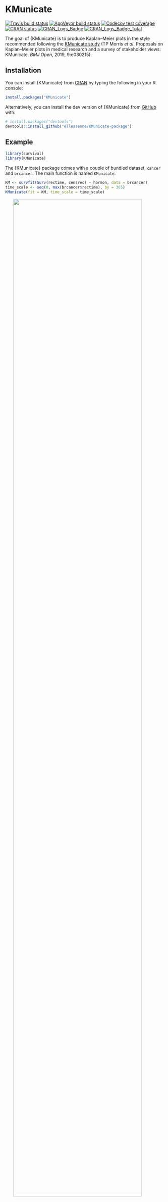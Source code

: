 
<!-- README.md is generated from README.Rmd. Please edit that file -->

# KMunicate

<!-- badges: start -->

[![Travis build
status](https://travis-ci.com/ellessenne/KMunicate-package.svg?branch=master)](https://travis-ci.com/ellessenne/KMunicate-package)
[![AppVeyor build
status](https://ci.appveyor.com/api/projects/status/github/ellessenne/KMunicate-package?branch=master&svg=true)](https://ci.appveyor.com/project/ellessenne/KMunicate-package)
[![Codecov test
coverage](https://codecov.io/gh/ellessenne/KMunicate-package/branch/master/graph/badge.svg)](https://codecov.io/gh/ellessenne/KMunicate-package?branch=master)
[![CRAN
status](https://www.r-pkg.org/badges/version/KMunicate)](https://CRAN.R-project.org/package=KMunicate)
[![CRAN\_Logs\_Badge](http://cranlogs.r-pkg.org/badges/KMunicate)](https://cran.r-project.org/package=KMunicate)
[![CRAN\_Logs\_Badge\_Total](http://cranlogs.r-pkg.org/badges/grand-total/KMunicate)](https://cran.r-project.org/package=KMunicate)
<!-- badges: end -->

The goal of {KMunicate} is to produce Kaplan–Meier plots in the style
recommended following the [KMunicate
study](http://dx.doi.org/10.1136/bmjopen-2019-030215) (TP Morris *et
al*. Proposals on Kaplan–Meier plots in medical research and a survey of
stakeholder views: KMunicate. *BMJ Open*, 2019, 9:e030215).

## Installation

You can install {KMunicate} from
[CRAN](https://CRAN.R-project.org/package=KMunicate) by typing the
following in your R console:

``` r
install.packages("KMunicate")
```

Alternatively, you can install the dev version of {KMunicate} from
[GitHub](https://github.com/ellessenne/KMunicate-package/) with:

``` r
# install.packages("devtools")
devtools::install_github("ellessenne/KMunicate-package")
```

## Example

``` r
library(survival)
library(KMunicate)
```

The {KMunicate} package comes with a couple of bundled dataset, `cancer`
and `brcancer`. The main function is named `KMunicate`:

``` r
KM <- survfit(Surv(rectime, censrec) ~ hormon, data = brcancer)
time_scale <- seq(0, max(brcancer$rectime), by = 365)
KMunicate(fit = KM, time_scale = time_scale)
```

<img src="man/figures/README-brcancer-1.png" width="90%" style="display: block; margin: auto;" />

``` r
KM <- survfit(Surv(studytime, died) ~ drug, data = cancer2)
time_scale <- seq(0, max(cancer2$studytime), by = 7)
KMunicate(fit = KM, time_scale = time_scale)
```

<img src="man/figures/README-cancer-1.png" width="90%" style="display: block; margin: auto;" />

You also might wonder, does this work with a single arm? Yes, yes it
does:

``` r
KM <- survfit(Surv(studytime, died) ~ 1, data = cancer2)
time_scale <- seq(0, max(cancer2$studytime), by = 7)
KMunicate(fit = KM, time_scale = time_scale)
```

<img src="man/figures/README-cancer-single-1.png" width="90%" style="display: block; margin: auto;" />

Finally, you can also plot 1 - survival by using the argument
`.reverse = TRUE`:

``` r
KM <- survfit(Surv(rectime, censrec) ~ hormon, data = brcancer)
time_scale <- seq(0, max(brcancer$rectime), by = 365)
KMunicate(fit = KM, time_scale = time_scale, .reverse = TRUE)
```

<img src="man/figures/README-brcancer-reverse-1.png" width="90%" style="display: block; margin: auto;" />

## Customise Risk Table

By default, `KMunicate()` will build a risk table conform to the
KMunicate style, e.g., with cumulative number of events and censored
(the column-wise sum is equal to the total number of individuals at risk
per arm):

``` r
KM <- survfit(Surv(rectime, censrec) ~ hormon, data = brcancer)
time_scale <- seq(0, max(brcancer$rectime), by = 365)
KMunicate(fit = KM, time_scale = time_scale)
```

<img src="man/figures/README-brcancer-KMunicate-1.png" width="90%" style="display: block; margin: auto;" />

Alternatively, it is possible to customise the risk table via the
`.risk_table` argument. For instance, if one wants to have interval-wise
number of events and censored, just pass the `survfit` value to the
`.risk_table` argument:

``` r
KMunicate(fit = KM, time_scale = time_scale, .risk_table = "survfit")
```

<img src="man/figures/README-brcancer-survfit-1.png" width="90%" style="display: block; margin: auto;" />

This is the default output of the `summary.survfit()` function.

Finally, it is also possible to fully omit the risk table by setting
`.risk_table = NULL`:

``` r
KMunicate(fit = KM, time_scale = time_scale, .risk_table = NULL)
```

<img src="man/figures/README-brcancer-NULL-1.png" width="90%" style="display: block; margin: auto;" />

## Custom Fonts

Assuming you have set up your computer to use custom fonts with
`ggplot2`, customising your KMunicate-style plot is trivial. All you
have to do is pass the font name as the `.ff` argument:

``` r
KM <- survfit(Surv(studytime, died) ~ 1, data = cancer2)
time_scale <- seq(0, max(cancer2$studytime), by = 7)
KMunicate(fit = KM, time_scale = time_scale, .ff = "Victor Mono")
```

<img src="man/figures/README-cancer-single-ff-1.png" width="90%" style="display: block; margin: auto;" />

## Furter customisation

Several options to further customise each plot are provided, see
e.g. the introductory vignette for more details.
